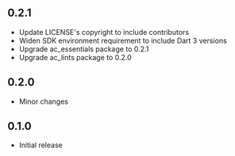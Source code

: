 ## 0.2.1

- Update LICENSE's copyright to include contributors
- Widen SDK environment requirement to include Dart 3 versions
- Upgrade ac_essentials package to 0.2.1
- Upgrade ac_lints package to 0.2.0

## 0.2.0

- Minor changes

## 0.1.0

- Initial release
